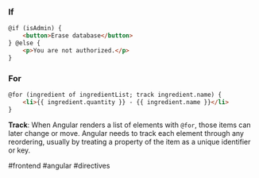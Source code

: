 
### If

```html
@if (isAdmin) {
	<button>Erase database</button>
} @else {
	<p>You are not authorized.</p>
}
```

### For

```html
@for (ingredient of ingredientList; track ingredient.name) {
	<li>{{ ingredient.quantity }} - {{ ingredient.name }}</li>
}
```

**Track**:  When Angular renders a list of elements with `@for`, those items can later change or move. Angular needs to track each element through any reordering, usually by treating a property of the item as a unique identifier or key.

#frontend #angular #directives